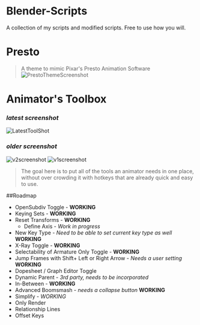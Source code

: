 # Blender-Scripts
A collection of my scripts and modified scripts. Free to use how you will.

# Presto
> A theme to mimic Pixar's Presto Animation Software
![PrestoThemeScreenshot](http://i.imgur.com/LfOoRyw.png)

# Animator's Toolbox
### *latest screenshot*
![LatestToolShot](http://i.imgur.com/oNJrC2J.png)
### *older screenshot*
![v2screenshot](http://i.imgur.com/f4MEE1Y.png)
![v1screenshot](http://i.imgur.com/DdkM7nF.png)
>The goal here is to put all of the tools an animator needs in one place, without over crowding it with hotkeys that are already quick and easy to use.

##Roadmap
* OpenSubdiv Toggle - **WORKING**
* Keying Sets - **WORKING**
* Reset Transforms - **WORKING**
  * Define Axis - *Work in progress*
* New Key Type - *Need to be able to set current key type as well* **WORKING**
* X-Ray Toggle - **WORKING**
* Selectability of Armature Only Toggle - **WORKING**
* Jump Frames with Shift+ Left or Right Arrow - *Needs a user setting* **WORKING**
* Dopesheet / Graph Editor Toggle
* Dynamic Parent - *3rd party, needs to be incorporated*
* In-Between - **WORKING**
* Advanced Boomsmash - *needs a collapse button* **WORKING**
* Simplify - *WORKING*
* Only Render
* Relationship Lines
* Offset Keys
